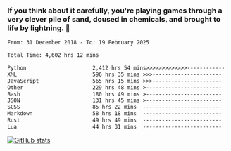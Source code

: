 ### If you think about it carefully, you're playing games through a very clever pile of sand, doused in chemicals, and brought to life by lightning.  👋


<!--START_SECTION:waka-->

```txt
From: 31 December 2018 - To: 19 February 2025

Total Time: 4,602 hrs 12 mins

Python                     2,412 hrs 54 mins>>>>>>>>>>>>>------------   52.44 %
XML                        596 hrs 35 mins >>>----------------------   12.96 %
JavaScript                 565 hrs 15 mins >>>----------------------   12.28 %
Other                      229 hrs 48 mins >------------------------   04.99 %
Bash                       180 hrs 49 mins >------------------------   03.93 %
JSON                       131 hrs 45 mins >------------------------   02.86 %
SCSS                       85 hrs 22 mins  -------------------------   01.86 %
Markdown                   58 hrs 18 mins  -------------------------   01.27 %
Rust                       49 hrs 49 mins  -------------------------   01.08 %
Lua                        44 hrs 31 mins  -------------------------   00.97 %
```

<!--END_SECTION:waka-->

[![GitHub stats](https://github-readme-stats.vercel.app/api?username=XenophonLXH&show_icons=true&theme=dark)](https://github.com/anuraghazra/github-readme-stats)
